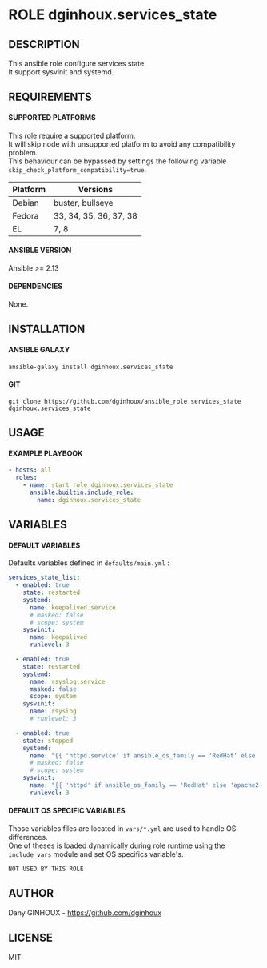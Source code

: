 # ROLE dginhoux.services_state



## DESCRIPTION

This ansible role configure services state.<br />
It support sysvinit and systemd.



## REQUIREMENTS

#### SUPPORTED PLATFORMS

This role require a supported platform.<br />
It will skip node with unsupported platform to avoid any compatibility problem.<br />
This behaviour can be bypassed by settings the following variable `skip_check_platform_compatibility=true`.

| Platform | Versions |
|----------|----------|
| Debian | buster, bullseye |
| Fedora | 33, 34, 35, 36, 37, 38 |
| EL | 7, 8 |

#### ANSIBLE VERSION

Ansible >= 2.13

#### DEPENDENCIES

None.



## INSTALLATION

#### ANSIBLE GALAXY

```shell
ansible-galaxy install dginhoux.services_state
```
#### GIT

```shell
git clone https://github.com/dginhoux/ansible_role.services_state dginhoux.services_state
```


## USAGE

#### EXAMPLE PLAYBOOK

```yaml
- hosts: all
  roles:
    - name: start role dginhoux.services_state
      ansible.builtin.include_role:
        name: dginhoux.services_state
```


## VARIABLES

#### DEFAULT VARIABLES

Defaults variables defined in `defaults/main.yml` : 

```yaml
services_state_list:
  - enabled: true
    state: restarted
    systemd:
      name: keepalived.service
      # masked: false
      # scope: system
    sysvinit:
      name: keepalived
      runlevel: 3

  - enabled: true
    state: restarted
    systemd:
      name: rsyslog.service
      masked: false
      scope: system
    sysvinit:
      name: rsyslog
      # runlevel: 3

  - enabled: true
    state: stopped
    systemd:
      name: "{{ 'httpd.service' if ansible_os_family == 'RedHat' else 'apache2.service' }}"
      # masked: false
      # scope: system
    sysvinit:
      name: "{{ 'httpd' if ansible_os_family == 'RedHat' else 'apache2' }}"
      runlevel: 3
```

#### DEFAULT OS SPECIFIC VARIABLES

Those variables files are located in `vars/*.yml` are used to handle OS differences.<br />
One of theses is loaded dynamically during role runtime using the `include_vars` module and set OS specifics variable's.

`NOT USED BY THIS ROLE`



## AUTHOR

Dany GINHOUX - https://github.com/dginhoux



## LICENSE

MIT
